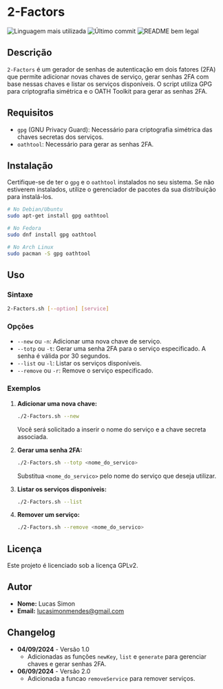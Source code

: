 # 2-Factors

![Linguagem mais utilizada](https://img.shields.io/github/languages/top/lucasimonmendes/2-Factors)
![Último commit](https://img.shields.io/github/last-commit/lucasimonmendes/2-Factors)
![README bem legal](https://img.shields.io/badge/readme-bem_legal-8A2BE2)

## Descrição

`2-Factors` é um gerador de senhas de autenticação em dois fatores (2FA) que permite adicionar novas chaves de serviço, gerar senhas 2FA com base nessas chaves e listar os serviços disponíveis. O script utiliza GPG para criptografia simétrica e o OATH Toolkit para gerar as senhas 2FA.

## Requisitos

- `gpg` (GNU Privacy Guard): Necessário para criptografia simétrica das chaves secretas dos serviços.
- `oathtool`: Necessário para gerar as senhas 2FA.

## Instalação

Certifique-se de ter o `gpg` e o `oathtool` instalados no seu sistema. Se não estiverem instalados, utilize o gerenciador de pacotes da sua distribuição para instalá-los.

```bash
# No Debian/Ubuntu
sudo apt-get install gpg oathtool

# No Fedora
sudo dnf install gpg oathtool

# No Arch Linux
sudo pacman -S gpg oathtool
```

## Uso

### Sintaxe

```bash
2-Factors.sh [--option] [service]
```

### Opções

- `--new` ou `-n`: Adicionar uma nova chave de serviço.
- `--totp` ou `-t`: Gerar uma senha 2FA para o serviço especificado. A senha é válida por 30 segundos.
- `--list` ou `-l`: Listar os serviços disponíveis.
- `--remove` ou `-r`: Remove o serviço especificado.

### Exemplos

1. **Adicionar uma nova chave:**

   ```bash
   ./2-Factors.sh --new
   ```

   Você será solicitado a inserir o nome do serviço e a chave secreta associada.

2. **Gerar uma senha 2FA:**

   ```bash
   ./2-Factors.sh --totp <nome_do_servico>
   ```

   Substitua `<nome_do_servico>` pelo nome do serviço que deseja utilizar.

3. **Listar os serviços disponíveis:**

   ```bash
   ./2-Factors.sh --list
   ```

4. **Remover um serviço:**

   ```bash
   ./2-Factors.sh --remove <nome_do_servico>
   ```

## Licença

Este projeto é licenciado sob a licença GPLv2.

## Autor

- **Nome:** Lucas Simon
- **Email:** [lucasimonmendes@gmail.com](mailto:lucasimonmendes@gmail.com)

## Changelog

- **04/09/2024** - Versão 1.0
  - Adicionadas as funções `newKey`, `list` e `generate` para gerenciar chaves e gerar senhas 2FA.
- **06/09/2024** - Versão 2.0
  - Adicionada a funcao `removeService` para remover serviços.
